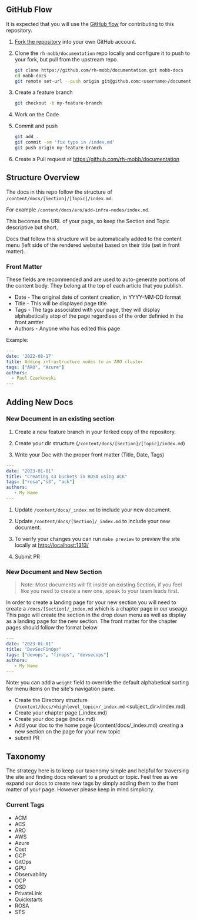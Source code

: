 ## GitHub Flow

It is expected that you will use the [GitHub flow](https://docs.github.com/en/get-started/quickstart/github-flow) for contributing to this repository.

1. [Fork the repository](https://docs.github.com/en/get-started/quickstart/fork-a-repo) into your own GitHub account.

1. Clone the `rh-mobb/documentation` repo locally and configure it to push to your fork, but pull from the upstream repo.

   ```bash
   git clone https://github.com/rh-mobb/documentation.git mobb-docs
   cd mobb-docs
   git remote set-url --push origin git@github.com:<username>/documentation.git
   ```

1. Create a feature branch

   ```bash
   git checkout -b my-feature-branch
   ```

1. Work on the Code

1. Commit and push

   ```bash
   git add .
   git commit -sm 'fix typo in /index.md'
   git push origin my-feature-branch
   ```

1. Create a Pull request at https://github.com/rh-mobb/documentation



## Structure Overview

The docs in this repo follow the structure of `/content/docs/[Section]/[Topic]/index.md`.

For example `/content/docs/aro/add-infra-nodes/index.md`.

This becomes the URL of your page, so keep the Section and Topic descriptive but short.

Docs that follow this structure will be automatically added to the content menu (left side of the rendered website) based on their title (set in front matter).

### Front Matter

These fields are recommended and are used to auto-generate portions of the content body.  They belong at the
top of each article that you publish.

* Date - The original date of content creation, in YYYY-MM-DD format
* Title - This will be displayed page title
* Tags - The tags associated with your page, they will display alphabetically atop of the page regardless of the order definied in the front amtter
* Authors - Anyone who has edited this page

Example:

```yaml
---
date: '2022-08-17'
title: Adding infrastructure nodes to an ARO cluster
tags: ["ARO", "Azure"]
authors:
  - Paul Czarkowski
---
```

## Adding New Docs

### New Document in an existing section

1. Create a new feature branch in your forked copy of the repository.

1. Create your dir structure (`/content/docs/[Section]/[Topic]/index.md`)

1. Write your Doc with the proper front matter (Title, Date, Tags)

```yaml
---
date: "2023-01-01"
title: "Creating s3 buckets in ROSA using ACK"
tags: ["rosa","s3", "ack"]
authors:
   - My Name
---
```

1. Update `/content/docs/_index.md` to include your new document.

1. Update `/content/docs/[Section]/_index.md` to include your new document.

1. To verify your changes you can run `make preview` to preview the site locally at [http://localhost:1313/](http://localhost:1313/)

1. Submit PR


### New Document and New Section

> Note: Most documents will fit inside an existing Section, if you feel like you need to create a new one, speak to your team leads first.

In order to create a landing page for your new section you will need to create a `/docs/[Section]/_index.md` which is a chapter page in our useage. This page will create the section in the drop down menu as well as display as a landing page for the new section. The front matter for the chapter pages should follow the format below

```yaml
---
date: "2023-01-01"
title: "DevSecFinOps"
tags: ["devops", "finops", "devsecops"]
authors:
   - My Name
---
```

Note: you can add a `weight` field to override the default alphabetical sorting for menu items on the site's navigation pane.

* Create the Directory structure (`/content/docs/<highlevel_topic>/_index.md`
                                                                <subject_dir>/index.md)
* Create your chapter page (_index.md)
* Create your doc page (index.md)
* Add your doc to the home page (/content/docs/_index.md) creating a new section on the page for your new topic
* submit PR

## Taxonomy

The strategy here is to keep our taxonomy simple and helpful for traversing the site and finding docs relevant to a product or topic. Feel free as we expand our docs to create new tags by simply adding them to the front matter of your page. However please keep in mind simplicity.

### Current Tags
* ACM
* ACS
* ARO
* AWS
* Azure
* Cost
* GCP
* GitOps
* GPU
* Observability
* OCP
* OSD
* PrivateLink
* Quickstarts
* ROSA
* STS
